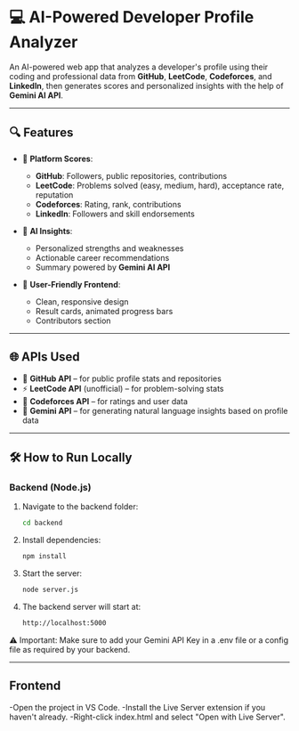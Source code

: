 # 💻 AI-Powered Developer Profile Analyzer

An AI-powered web app that analyzes a developer's profile using their coding and professional data from **GitHub**, **LeetCode**, **Codeforces**, and **LinkedIn**, then generates scores and personalized insights with the help of **Gemini AI API**.

---

## 🔍 Features

- 🔢 **Platform Scores**:
  - **GitHub**: Followers, public repositories, contributions
  - **LeetCode**: Problems solved (easy, medium, hard), acceptance rate, reputation
  - **Codeforces**: Rating, rank, contributions
  - **LinkedIn**: Followers and skill endorsements

- 🧠 **AI Insights**:
  - Personalized strengths and weaknesses
  - Actionable career recommendations
  - Summary powered by **Gemini AI API**

- 🎨 **User-Friendly Frontend**:
  - Clean, responsive design
  - Result cards, animated progress bars
  - Contributors section

---

## 🌐 APIs Used

- 🔗 **GitHub API** – for public profile stats and repositories  
- ⚡ **LeetCode API** (unofficial) – for problem-solving stats  
- 🧮 **Codeforces API** – for ratings and user data  
- 🧠 **Gemini API** – for generating natural language insights based on profile data  

---
## 🛠️ How to Run Locally

### Backend (Node.js)

1. Navigate to the backend folder:
   ```bash
   cd backend
2. Install dependencies:
   ```bash
   npm install
3. Start the server:
   ```bash
   node server.js
4. The backend server will start at:
   ```bash
   http://localhost:5000
⚠️ Important: Make sure to add your Gemini API Key in a .env file or a config file as required by your backend.

---

## Frontend
 -Open the project in VS Code.
 -Install the Live Server extension if you haven't already.
-Right-click index.html and select "Open with Live Server".

